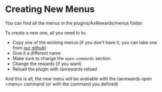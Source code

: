 # Creating New Menus

You can find all the menus in the plugins/AxRewards/menus folder.

To create a new one, all you need to to:
- Copy one of the existing menus (if you don't have it, you can take one from [our github](https://github.com/Artillex-Studios/AxRewards/blob/master/src/main/resources/menus/default.yml))
- Give it a different name
- Make sure to change the `open-commands` section
- Change the rewards (if you want)
- Reload the plugin with /axrewards reload

And this is all, the new menu will be avaliable with the /axrewards open &lt;menu> command (or with the command you defined)